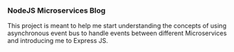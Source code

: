 ### NodeJS Microservices Blog

This project is meant to help me start understanding the concepts of using asynchronous event bus to handle events
between different Microservices and introducing me to Express JS.